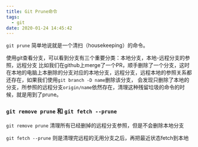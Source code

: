 ```yaml
---
title: Git Prune命令
tags:
  - git
date: 2020-01-24 14:45:42
---
```


`git prune` 简单地说就是一个清扫（housekeeping）的命令。

使用git查看分支，可以看到分支有三个重要分类：本地分支，本地-远程分支的参照，远程分支 
比如我们在github上merge了一个PR，顺手删除了一个分支，这时在本地的电脑上本删除的分支对应的本地分支，远程分支，远程本地的参照关系都还存在，如果我们使用`git branch -D name`删除该分支， 会发现只删除了本地的分支，所参照的远程分支`origin/name`依然存在，清理这种残留垃圾的命令的时候，就是用到了prune。

### `git remove prune` 和 `git fetch --prune`
`git remove prune` 清理所有已经删掉的远程分支参照，但是不会删除本地分支

`git fetch --prune` 则是清理完远程的无用分支之后，再把最近状态fetch到本地
